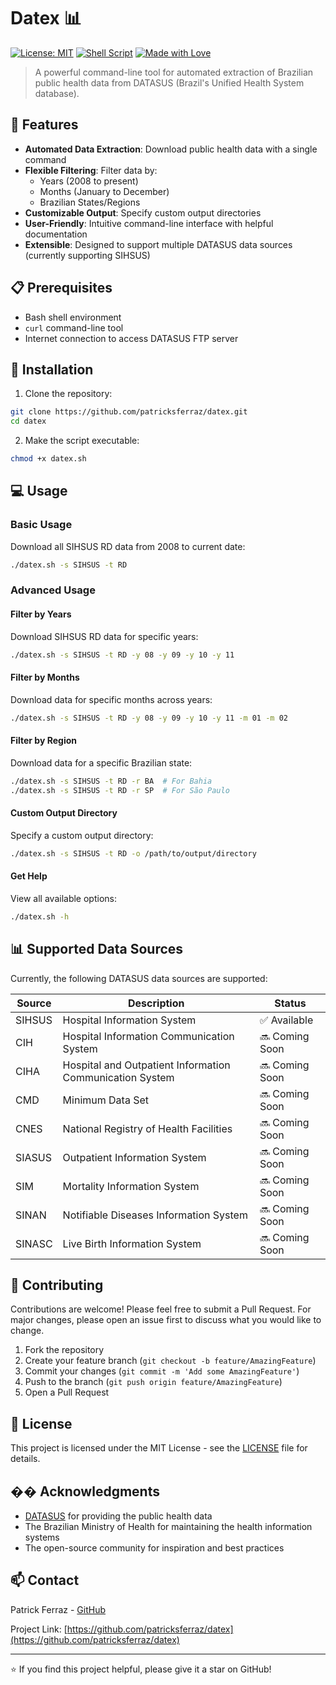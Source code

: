 # Datex 📊

[![License: MIT](https://img.shields.io/badge/License-MIT-yellow.svg)](https://opensource.org/licenses/MIT)
[![Shell Script](https://img.shields.io/badge/Shell_Script-4EAA25?style=flat&logo=gnu-bash&logoColor=white)](https://www.gnu.org/software/bash/)
[![Made with Love](https://img.shields.io/badge/Made%20with-❤️-red.svg)](https://github.com/patricksferraz/datex)

> A powerful command-line tool for automated extraction of Brazilian public health data from DATASUS (Brazil's Unified Health System database).

## 🌟 Features

- **Automated Data Extraction**: Download public health data with a single command
- **Flexible Filtering**: Filter data by:
  - Years (2008 to present)
  - Months (January to December)
  - Brazilian States/Regions
- **Customizable Output**: Specify custom output directories
- **User-Friendly**: Intuitive command-line interface with helpful documentation
- **Extensible**: Designed to support multiple DATASUS data sources (currently supporting SIHSUS)

## 📋 Prerequisites

- Bash shell environment
- `curl` command-line tool
- Internet connection to access DATASUS FTP server

## 🚀 Installation

1. Clone the repository:
```bash
git clone https://github.com/patricksferraz/datex.git
cd datex
```

2. Make the script executable:
```bash
chmod +x datex.sh
```

## 💻 Usage

### Basic Usage

Download all SIHSUS RD data from 2008 to current date:
```bash
./datex.sh -s SIHSUS -t RD
```

### Advanced Usage

#### Filter by Years
Download SIHSUS RD data for specific years:
```bash
./datex.sh -s SIHSUS -t RD -y 08 -y 09 -y 10 -y 11
```

#### Filter by Months
Download data for specific months across years:
```bash
./datex.sh -s SIHSUS -t RD -y 08 -y 09 -y 10 -y 11 -m 01 -m 02
```

#### Filter by Region
Download data for a specific Brazilian state:
```bash
./datex.sh -s SIHSUS -t RD -r BA  # For Bahia
./datex.sh -s SIHSUS -t RD -r SP  # For São Paulo
```

#### Custom Output Directory
Specify a custom output directory:
```bash
./datex.sh -s SIHSUS -t RD -o /path/to/output/directory
```

#### Get Help
View all available options:
```bash
./datex.sh -h
```

## 📊 Supported Data Sources

Currently, the following DATASUS data sources are supported:

| Source | Description | Status |
|--------|-------------|--------|
| SIHSUS | Hospital Information System | ✅ Available |
| CIH | Hospital Information Communication System | 🔜 Coming Soon |
| CIHA | Hospital and Outpatient Information Communication System | 🔜 Coming Soon |
| CMD | Minimum Data Set | 🔜 Coming Soon |
| CNES | National Registry of Health Facilities | 🔜 Coming Soon |
| SIASUS | Outpatient Information System | 🔜 Coming Soon |
| SIM | Mortality Information System | 🔜 Coming Soon |
| SINAN | Notifiable Diseases Information System | 🔜 Coming Soon |
| SINASC | Live Birth Information System | 🔜 Coming Soon |

## 🤝 Contributing

Contributions are welcome! Please feel free to submit a Pull Request. For major changes, please open an issue first to discuss what you would like to change.

1. Fork the repository
2. Create your feature branch (`git checkout -b feature/AmazingFeature`)
3. Commit your changes (`git commit -m 'Add some AmazingFeature'`)
4. Push to the branch (`git push origin feature/AmazingFeature`)
5. Open a Pull Request

## 📝 License

This project is licensed under the MIT License - see the [LICENSE](LICENSE) file for details.

## �� Acknowledgments

- [DATASUS](http://www2.datasus.gov.br/DATASUS/index.php) for providing the public health data
- The Brazilian Ministry of Health for maintaining the health information systems
- The open-source community for inspiration and best practices

## 📫 Contact

Patrick Ferraz - [GitHub](https://github.com/patricksferraz)

Project Link: [https://github.com/patricksferraz/datex](https://github.com/patricksferraz/datex)

---

⭐️ If you find this project helpful, please give it a star on GitHub!
